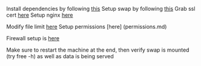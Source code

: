

Install dependencies by following [this](dependencies.md)
Setup swap by following [this](swap.md)
Grab ssl cert [here](ssl.md)
Setup nginx [here](nginx_config.md)


Modify file limit [here](file_limit.md)
Setup permissions [here] (permissions.md)

Firewall setup is [here](firewall.md)

Make sure to restart the machine at the end, then verify swap is mounted (try free -h) as well as data is being served


